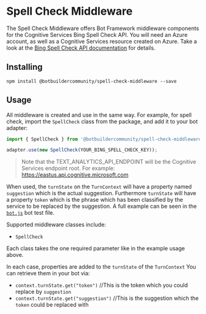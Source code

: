 # Spell Check Middleware

The Spell Check Middleware offers Bot Framework middleware components for the Cognitive Services Bing Spell Check API. You will need an Azure account, as well as a Cognitive Services resource created on Azure. Take a look at the [Bing Spell Check API documentation](https://azure.microsoft.com/en-us/services/cognitive-services/spell-check/) for details.

## Installing

    npm install @botbuildercommunity/spell-check-middleware --save

## Usage

All middleware is created and use in the same way. For example, for spell check, import the `SpellCheck` class from the package, and add it to your bot adapter:

```typescript
import { SpellCheck } from '@botbuildercommunity/spell-check-middleware';

adapter.use(new SpellCheck(YOUR_BING_SPELL_CHECK_KEY));
```

> Note that the TEXT_ANALYTICS_API_ENDPOINT will be the Cognitive Services endpoint root. For example: https://eastus.api.cognitive.microsoft.com

When used, the `turnState` on the `TurnContext` will have a property named `suggestion` which is the actual suggestion. Furthermore `turnState` will have a property `token` which is the phrase which has been classified by the service to be replaced by the suggestion. A full example can be seen in the [`bot.js`](test/bot.js) bot test file.

Supported middleware classes include:

* `SpellCheck`

Each class takes the one required parameter like in the example usage above.

In each case, properties are added to the `turnState` of the `TurnContext` You can retrieve them in your bot via:

* `context.turnState.get("token")` //This is the token which you could replace by `suggestion`
* `context.turnState.get("suggestion")` //This is the suggestion which the `token` could be replaced with
